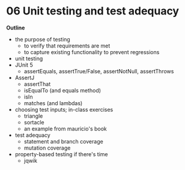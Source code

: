 # 06 Unit testing and test adequacy

**Outline**

* the purpose of testing
  - to verify that requirements are met
  - to capture existing functionality to prevent regressions
* unit testing
* JUnit 5
  - assertEquals, assertTrue/False, assertNotNull, assertThrows
* AssertJ
  - assertThat
  - isEqualTo (and equals method)
  - isIn
  - matches (and lambdas)
* choosing test inputs; in-class exercises
  - triangle 
  - sortacle
  - an example from mauricio's book
* test adequacy
  - statement and branch coverage
  - mutation coverage
* property-based testing if there's time
  - jqwik

